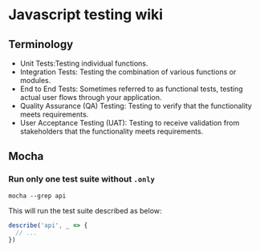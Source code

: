 # Javascript testing wiki

## Terminology

- Unit Tests:Testing individual functions.
- Integration Tests: Testing the combination of various functions or modules.
- End to End Tests: Sometimes referred to as functional tests, testing actual user flows through your application.
- Quality Assurance (QA) Testing: Testing to verify that the functionality meets requirements.
- User Acceptance Testing (UAT): Testing to receive validation from stakeholders that the functionality meets requirements.


## Mocha

### Run only one test suite without `.only`

```
mocha --grep api
```

This will run the test suite described as below:

```js
describe('api', _ => {
  // ...
})
```
